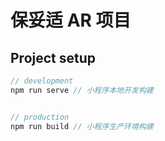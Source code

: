# 保妥适 AR 项目

## Project setup

```javascript
// development
npm run serve // 小程序本地开发构建


// production
npm run build // 小程序生产环境构建

```
